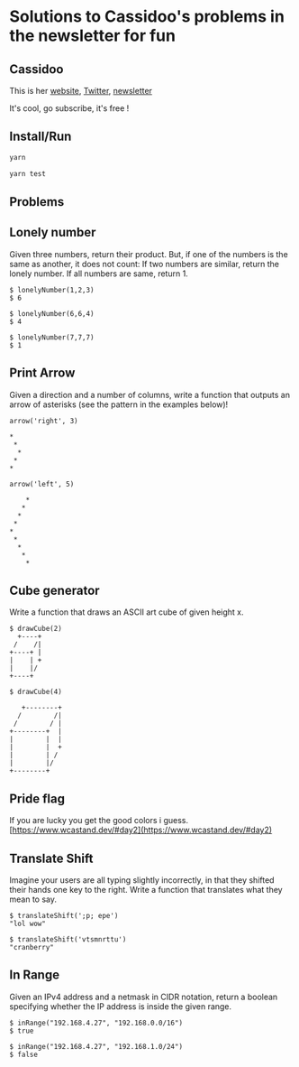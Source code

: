 # Solutions to Cassidoo's problems in the newsletter for fun

## Cassidoo

This is her [website](https://cassidoo.co/), [Twitter](https://twitter.com/cassidoo/), [newsletter](https://cassidoo.co/newsletter/)

It's cool, go subscribe, it's free !

## Install/Run

```bash
yarn
```

```bash
yarn test
```

## Problems

## Lonely number

Given three numbers, return their product. But, if one of the numbers is the same as another, it does not count: If two numbers are similar, return the lonely number. If all numbers are same, return 1.

```
$ lonelyNumber(1,2,3)
$ 6

$ lonelyNumber(6,6,4)
$ 4

$ lonelyNumber(7,7,7)
$ 1
```

## Print Arrow

Given a direction and a number of columns, write a function that outputs an arrow of asterisks (see the pattern in the examples below)!

`arrow('right', 3)`

```
*
 *
  *
 *
*
```

`arrow('left', 5)`

```
    *
   *
  *
 *
*
 *
  *
   *
    *
```

## Cube generator

Write a function that draws an ASCII art cube of given height x.

```
$ drawCube(2)
  +----+
 /    /|
+----+ |
|    | +
|    |/
+----+

$ drawCube(4)

   +--------+
  /        /|
 /        / |
+--------+  |
|        |  |
|        |  +
|        | /
|        |/
+--------+
```

## Pride flag

If you are lucky you get the good colors i guess. [https://www.wcastand.dev/#day2](https://www.wcastand.dev/#day2)

## Translate Shift

Imagine your users are all typing slightly incorrectly, in that they shifted their hands one key to the right. Write a function that translates what they mean to say.

```
$ translateShift(';p; epe')
"lol wow"

$ translateShift('vtsmnrttu')
"cranberry"
```

## In Range

Given an IPv4 address and a netmask in CIDR notation, return a boolean specifying whether the IP address is inside the given range.

```
$ inRange("192.168.4.27", "192.168.0.0/16")
$ true

$ inRange("192.168.4.27", "192.168.1.0/24")
$ false
```
